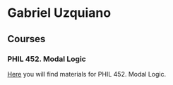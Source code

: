 # Gabriel Uzquiano



## Courses

### PHIL 452. Modal Logic

[Here](https://gabriel-uzquiano.github.io/452.md) you will find materials for PHIL 452. Modal Logic.